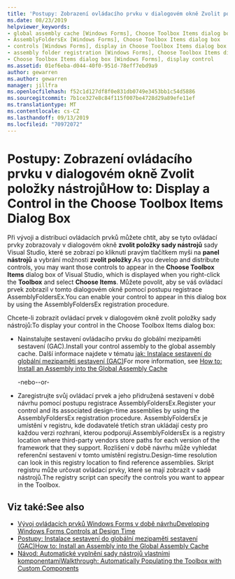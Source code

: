 ```yaml
---
title: 'Postupy: Zobrazení ovládacího prvku v dialogovém okně Zvolit položky nástrojů'
ms.date: 08/23/2019
helpviewer_keywords:
- global assembly cache [Windows Forms], Choose Toolbox Items dialog box
- AssemblyFoldersEx [Windows Forms], Choose Toolbox Items dialog box
- controls [Windows Forms], display in Choose Toolbox Items dialog box
- assembly folder registration [Windows Forms], Choose Toolbox Items dialog box
- Choose Toolbox Items dialog box [Windows Forms], display control
ms.assetid: 01ef6eba-d044-40f0-951d-78eff7ebd9a9
author: gewarren
ms.author: gewarren
manager: jillfra
ms.openlocfilehash: f52c1d127df8f0e831db0749e3453bb1c54d5886
ms.sourcegitcommit: 7b1ce327e8c84f115f007be4728d29a89efe11ef
ms.translationtype: MT
ms.contentlocale: cs-CZ
ms.lasthandoff: 09/13/2019
ms.locfileid: "70972072"
---
```

# <a name="how-to-display-a-control-in-the-choose-toolbox-items-dialog-box"></a><span data-ttu-id="d5d88-102">Postupy: Zobrazení ovládacího prvku v dialogovém okně Zvolit položky nástrojů</span><span class="sxs-lookup"><span data-stu-id="d5d88-102">How to: Display a Control in the Choose Toolbox Items Dialog Box</span></span>

<span data-ttu-id="d5d88-103">Při vývoji a distribuci ovládacích prvků můžete chtít, aby se tyto ovládací prvky zobrazovaly v dialogovém okně **zvolit položky sady nástrojů** sady Visual Studio, které se zobrazí po kliknutí pravým tlačítkem myši na **panel nástrojů** a vybrání možnosti **zvolit položky**.</span><span class="sxs-lookup"><span data-stu-id="d5d88-103">As you develop and distribute controls, you may want those controls to appear in the **Choose Toolbox Items** dialog box of Visual Studio, which is displayed when you right-click the **Toolbox** and select **Choose Items**.</span></span> <span data-ttu-id="d5d88-104">Můžete povolit, aby se váš ovládací prvek zobrazil v tomto dialogovém okně pomocí postupu registrace AssemblyFoldersEx.</span><span class="sxs-lookup"><span data-stu-id="d5d88-104">You can enable your control to appear in this dialog box by using the AssemblyFoldersEx registration procedure.</span></span>

<span data-ttu-id="d5d88-105">Chcete-li zobrazit ovládací prvek v dialogovém okně zvolit položky sady nástrojů:</span><span class="sxs-lookup"><span data-stu-id="d5d88-105">To display your control in the Choose Toolbox Items dialog box:</span></span>

- <span data-ttu-id="d5d88-106">Nainstalujte sestavení ovládacího prvku do globální mezipaměti sestavení (GAC).</span><span class="sxs-lookup"><span data-stu-id="d5d88-106">Install your control assembly to the global assembly cache.</span></span> <span data-ttu-id="d5d88-107">Další informace najdete v tématu [jak: Instalace sestavení do globální mezipaměti sestavení (GAC)](../../app-domains/install-assembly-into-gac.md)</span><span class="sxs-lookup"><span data-stu-id="d5d88-107">For more information, see [How to: Install an Assembly into the Global Assembly Cache](../../app-domains/install-assembly-into-gac.md)</span></span>

  <span data-ttu-id="d5d88-108">-nebo-</span><span class="sxs-lookup"><span data-stu-id="d5d88-108">-or-</span></span>

- <span data-ttu-id="d5d88-109">Zaregistrujte svůj ovládací prvek a jeho přidružená sestavení v době návrhu pomocí postupu registrace AssemblyFoldersEx.</span><span class="sxs-lookup"><span data-stu-id="d5d88-109">Register your control and its associated design-time assemblies by using the AssemblyFoldersEx registration procedure.</span></span> <span data-ttu-id="d5d88-110">AssemblyFoldersEx je umístění v registru, kde dodavatelé třetích stran ukládají cesty pro každou verzi rozhraní, kterou podporují.</span><span class="sxs-lookup"><span data-stu-id="d5d88-110">AssemblyFoldersEx is a registry location where third-party vendors store paths for each version of the framework that they support.</span></span> <span data-ttu-id="d5d88-111">Rozlišení v době návrhu může vyhledat referenční sestavení v tomto umístění registru.</span><span class="sxs-lookup"><span data-stu-id="d5d88-111">Design-time resolution can look in this registry location to find reference assemblies.</span></span> <span data-ttu-id="d5d88-112">Skript registru může určovat ovládací prvky, které se mají zobrazit v sadě nástrojů.</span><span class="sxs-lookup"><span data-stu-id="d5d88-112">The registry script can specify the controls you want to appear in the Toolbox.</span></span>

## <a name="see-also"></a><span data-ttu-id="d5d88-113">Viz také:</span><span class="sxs-lookup"><span data-stu-id="d5d88-113">See also</span></span>

- [<span data-ttu-id="d5d88-114">Vývoj ovládacích prvků Windows Forms v době návrhu</span><span class="sxs-lookup"><span data-stu-id="d5d88-114">Developing Windows Forms Controls at Design Time</span></span>](developing-windows-forms-controls-at-design-time.md)
- [<span data-ttu-id="d5d88-115">Postupy: Instalace sestavení do globální mezipaměti sestavení (GAC)</span><span class="sxs-lookup"><span data-stu-id="d5d88-115">How to: Install an Assembly into the Global Assembly Cache</span></span>](../../app-domains/install-assembly-into-gac.md)
- [<span data-ttu-id="d5d88-116">Návod: Automatické vyplnění sady nástrojů vlastními komponentami</span><span class="sxs-lookup"><span data-stu-id="d5d88-116">Walkthrough: Automatically Populating the Toolbox with Custom Components</span></span>](walkthrough-automatically-populating-the-toolbox-with-custom-components.md)
